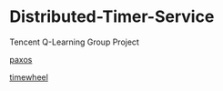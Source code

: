 # Distributed-Timer-Service
Tencent Q-Learning Group Project

[paxos](https://github.com/RichardKnop/paxos)

[timewheel](https://github.com/lk668/timewheel)
